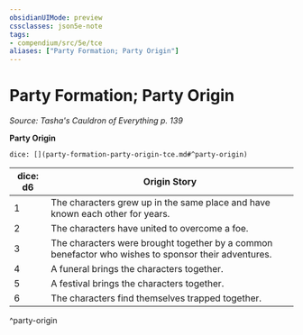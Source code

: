 ```yaml
---
obsidianUIMode: preview
cssclasses: json5e-note
tags:
- compendium/src/5e/tce
aliases: ["Party Formation; Party Origin"]
---
```

# Party Formation; Party Origin
*Source: Tasha's Cauldron of Everything p. 139* 

**Party Origin**

`dice: [](party-formation-party-origin-tce.md#^party-origin)`

| dice: d6 | Origin Story |
|----------|--------------|
| 1 | The characters grew up in the same place and have known each other for years. |
| 2 | The characters have united to overcome a foe. |
| 3 | The characters were brought together by a common benefactor who wishes to sponsor their adventures. |
| 4 | A funeral brings the characters together. |
| 5 | A festival brings the characters together. |
| 6 | The characters find themselves trapped together. |
^party-origin